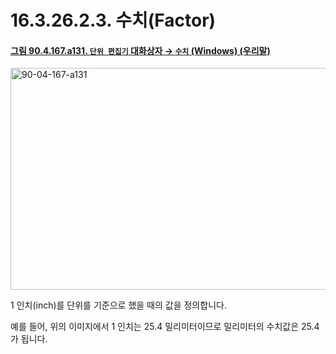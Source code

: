 # 16.3.26.2.3. 수치(Factor)

<a id="90-04-167-a131"></a>

#### [그림 90.4.167.a131. `단위 편집기` 대화상자 → `수치` (Windows) (우리말)](./90-04-0167-unit_editor.md#90-04-167-a131)
<img width="537" height="355" alt="90-04-167-a131" src="https://github.com/user-attachments/assets/74c424c2-cbf4-4b57-87da-d92f238522ce" />

1 인치(inch)를 단위를 기준으로 했을 때의 값을 정의합니다.

예를 들어, 위의 이미지에서 1 인치는 25.4 밀리미터이므로 밀리미터의 수치값은 25.4가 됩니다.